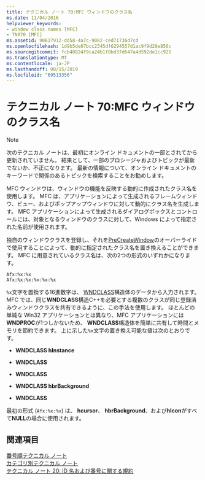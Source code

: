```yaml
---
title: テクニカル ノート 70:MFC ウィンドウのクラス名
ms.date: 11/04/2016
helpviewer_keywords:
- window class names [MFC]
- TN070 [MFC]
ms.assetid: 90617912-dd58-4a7c-9082-ced71736d7cd
ms.openlocfilehash: 1d9b5de07bcc2545df6294557d1ac9f9d29e856c
ms.sourcegitcommit: fcb48824f9ca24b1f8bd37d647a4d592de1cc925
ms.translationtype: MT
ms.contentlocale: ja-JP
ms.lasthandoff: 08/15/2019
ms.locfileid: "69513356"
---
```

# <a name="tn070-mfc-window-class-names"></a>テクニカル ノート 70:MFC ウィンドウのクラス名

> [!NOTE]
>  次のテクニカル ノートは、最初にオンライン ドキュメントの一部とされてから更新されていません。 結果として、一部のプロシージャおよびトピックが最新でないか、不正になります。 最新の情報について、オンライン ドキュメントのキーワードで関係のあるトピックを検索することをお勧めします。

MFC ウィンドウは、ウィンドウの機能を反映する動的に作成されたクラス名を使用します。 MFC は、アプリケーションによって生成されるフレームウィンドウ、ビュー、およびポップアップウィンドウに対して動的にクラス名を生成します。 MFC アプリケーションによって生成されるダイアログボックスとコントロールには、対象となるウィンドウのクラスに対して、Windows によって指定された名前が使用されます。

独自のウィンドウクラスを登録し、それを[PreCreateWindow](../mfc/reference/cwnd-class.md#precreatewindow)のオーバーライドで使用することによって、動的に指定されたクラス名を置き換えることができます。 MFC に用意されているクラス名は、次の2つの形式のいずれかになります。

```
Afx:%x:%x
Afx:%x:%x:%x:%x:%x
```

`%x`文字を置換する16進数字は、 [WNDCLASS](/windows/win32/api/winuser/ns-winuser-wndclassw)構造体のデータから入力されます。 MFC では、同じ**WNDCLASS**構造C++を必要とする複数のクラスが同じ登録済みウィンドウクラスを共有できるように、この手法を使用します。 ほとんどの単純な Win32 アプリケーションとは異なり、MFC アプリケーションには**WNDPROC**が1つしかないため、 **WNDCLASS**構造体を簡単に共有して時間とメモリを節約できます。 上に示した`%x`文字の置き換え可能な値は次のとおりです。

- **WNDCLASS hInstance**

- **WNDCLASS**

- **WNDCLASS**

- **WNDCLASS hbrBackground**

- **WNDCLASS**

最初の形式 (`Afx:%x:%x`) は、 **hcursor**、 **hbrBackground**、および**hIcon**がすべて**NULL**の場合に使用されます。

## <a name="see-also"></a>関連項目

[番号順テクニカル ノート](../mfc/technical-notes-by-number.md)<br/>
[カテゴリ別テクニカル ノート](../mfc/technical-notes-by-category.md)<br/>
[テクニカル ノート 20: ID 名および番号に関する規約](../mfc/tn020-id-naming-and-numbering-conventions.md)
